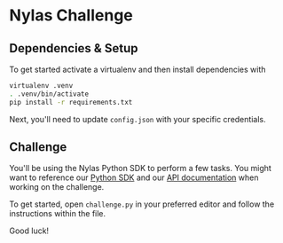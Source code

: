 # Nylas Challenge

## Dependencies & Setup

To get started activate a virtualenv and then install dependencies with

```bash
virtualenv .venv
. .venv/bin/activate
pip install -r requirements.txt
```

Next, you'll need to update `config.json` with your specific credentials.

## Challenge

You'll be using the Nylas Python SDK to perform a few tasks.  You might want to
reference our [Python SDK](https://github.com/nylas/nylas-python/) and our [API
documentation](https://docs.nylas.com) when working on the challenge.

To get started, open `challenge.py` in your preferred editor and follow the
instructions within the file.

Good luck!
